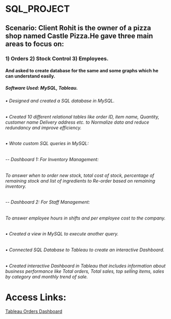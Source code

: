 # SQL_PROJECT
## Scenario: Client Rohit is the owner of a pizza shop named Castle Pizza.He gave three main areas to focus on: 
### 1) Orders 2) Stock Control 3) Employees.
#### And asked to create database for the same and some graphs which he can understand easily.
##### Software Used: MySQL, Tableau.
###### •	Designed and created a SQL database in MySQL.
###### • Created 10 different relational tables like order ID, item name, Quantity, customer name Delivery address etc. to Normalize data and  reduce redundancy and improve efficiency.
###### •	Wrote custom SQL queries in MySQL:
  ###### -- Dashboard 1: For Inventory Management: 
  ###### To answer when to order new stock, total cost of stock, percentage of  remaining stock and list of ingredients to Re-order based on remaining inventory.
  ###### -- Dashboard 2: For Staff Management:
  ###### To answer employee hours in shifts and per employee cost to the company.
###### • Created a view in MySQL to execute another query.
###### • Connected SQL Database to Tableau to create an interactive Dashboard.
###### • Created interactive Dashboard in Tableau that includes  information about business performance  like Total orders, Total sales, top selling items, sales by category and monthly trend of sale.

<h1>Access Links:</h1>
<a href="https://prod-apnortheast-a.online.tableau.com/t/mohitkumar787844/views/Castle_pizzaDashboard-Mohitkumar/OrderDashboard" target="_blank" >Tableau Orders Dashboard</a>
